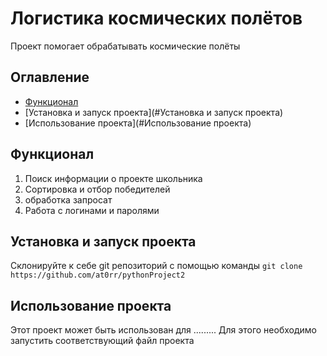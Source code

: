 # Логистика космических полётов

Проект помогает обрабатывать космические полёты

## Оглавление

- [Функционал](#Функционал)
- [Установка и запуск проекта](#Установка и запуск проекта)
- [Использование проекта](#Использование проекта)

## Функционал

1. Поиск информации о проекте школьника
2. Сортировка и отбор победителей
3. обработка запросат
4. Работа с логинами и паролями

## Установка и запуск проекта
Склонируйте к себе git репозиторий с помощью команды `git clone https://github.com/at0rr/pythonProject2`
## Использование проекта
Этот проект может быть использован для .........
Для этого необходимо запустить соответствующий файл проекта